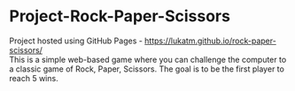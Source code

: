 # Project-Rock-Paper-Scissors
Project hosted using GitHub Pages - https://lukatm.github.io/rock-paper-scissors/
<br/>
This is a simple web-based game where you can challenge the computer to a classic game of Rock, Paper, Scissors. The goal is to be the first player to reach 5 wins.



